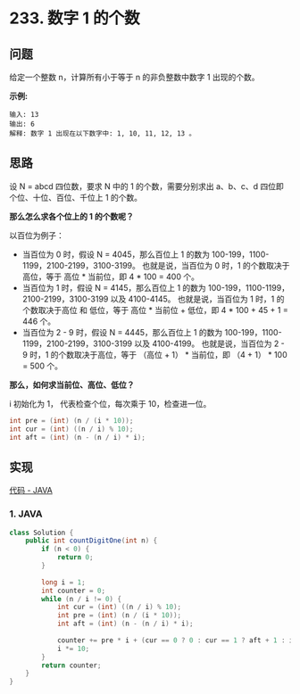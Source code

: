 # 233. 数字 1 的个数

## 问题

给定一个整数 n，计算所有小于等于 n 的非负整数中数字 1 出现的个数。

**示例:**

```
输入: 13
输出: 6 
解释: 数字 1 出现在以下数字中: 1, 10, 11, 12, 13 。
```

## 思路

设 N  = abcd 四位数，要求 N 中的 1 的个数，需要分别求出 a、b、c、d 四位即个位、十位、百位、千位上 1 的个数。

**那么怎么求各个位上的 1 的个数呢？**

以百位为例子：

- 当百位为 0 时，假设 N = 4045，那么百位上 1 的数为 100-199，1100-1199，2100-2199，3100-3199。
  也就是说，当百位为 0 时，1 的个数取决于高位，等于 高位 * 当前位，即 4 * 100 = 400 个。
- 当百位为 1 时，假设 N = 4145，那么百位上 1 的数为 100-199，1100-1199，2100-2199，3100-3199 以及 4100-4145。
  也就是说，当百位为 1 时，1 的个数取决于高位 和 低位，等于 高位 * 当前位 + 低位，即 4 * 100 + 45 + 1 = 446 个。
- 当百位为 2 - 9 时，假设 N = 4445，那么百位上 1 的数为 100-199，1100-1199，2100-2199，3100-3199 以及 4100-4199。
  也就是说，当百位为 2 - 9 时，1 的个数取决于高位，等于 （高位 + 1） * 当前位，即 （4 + 1） * 100 = 500 个。

**那么，如何求当前位、高位、低位？**

i 初始化为 1， 代表检查个位，每次乘于 10，检查进一位。

```java
int pre = (int) (n / (i * 10));
int cur = (int) ((n / i) % 10);
int aft = (int) (n - (n / i) * i);
```

## 实现

[代码 - JAVA](Solution.java)

### 1. JAVA

```java
class Solution {
    public int countDigitOne(int n) {
        if (n < 0) {
            return 0;
        }
        
        long i = 1;
        int counter = 0;
        while (n / i != 0) {
            int cur = (int) ((n / i) % 10);
            int pre = (int) (n / (i * 10));
            int aft = (int) (n - (n / i) * i);
            
            counter += pre * i + (cur == 0 ? 0 : cur == 1 ? aft + 1 : i);
            i *= 10;
        }
        return counter;
    }
}
```


